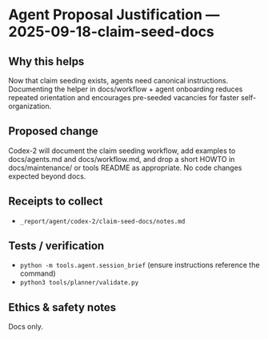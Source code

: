 # Agent Proposal Justification — 2025-09-18-claim-seed-docs

## Why this helps
Now that claim seeding exists, agents need canonical instructions. Documenting the helper in docs/workflow + agent onboarding reduces repeated orientation and encourages pre-seeded vacancies for faster self-organization.

## Proposed change
Codex-2 will document the claim seeding workflow, add examples to docs/agents.md and docs/workflow.md, and drop a short HOWTO in docs/maintenance/ or tools README as appropriate. No code changes expected beyond docs.

## Receipts to collect
- `_report/agent/codex-2/claim-seed-docs/notes.md`

## Tests / verification
- `python -m tools.agent.session_brief` (ensure instructions reference the command)
- `python3 tools/planner/validate.py`

## Ethics & safety notes
Docs only.
